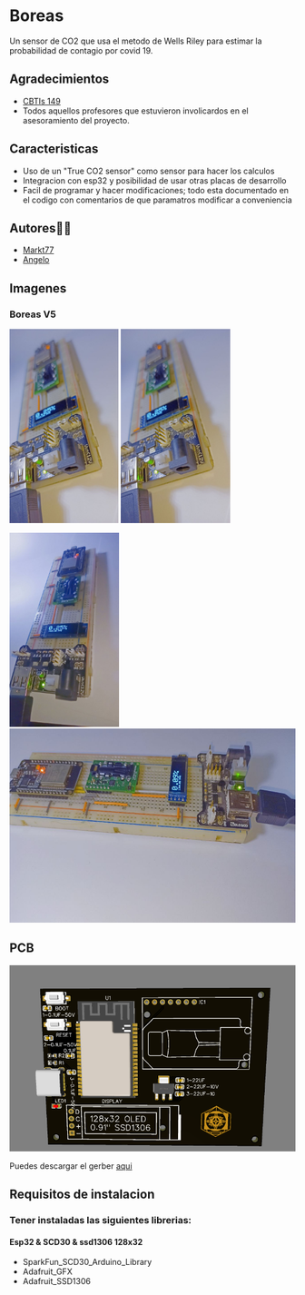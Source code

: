 
# Boreas
Un sensor de CO2 que usa el metodo de Wells Riley para estimar la probabilidad
de contagio por covid 19.



## Agradecimientos

 - [CBTIs 149](http://www.cbtis149.edu.mx/)
 - Todos aquellos profesores que estuvieron involicardos en el asesoramiento del proyecto.
 

## Caracteristicas

- Uso de un "True CO2 sensor" como sensor para hacer los calculos
- Integracion con esp32 y posibilidad de usar otras placas de desarrollo
- Facil de programar y hacer modificaciones; todo esta documentado en el codigo con comentarios de que paramatros modificar a conveniencia



## Autores🤖🤖

- [Markt77](https://github.com/Markt77)
- [Angelo](https://github.com/angelo-dising)



## Imagenes
### Boreas V5
<img src="https://github.com/angelo-dising/Boreas/blob/main/FOTOS/photo5141194141462538754.jpg" height="342"/>  <img src="https://github.com/angelo-dising/Boreas/blob/main/FOTOS/photo5141194141462538754.jpg" height="342"/>

<img src="https://github.com/angelo-dising/Boreas/blob/main/FOTOS/photo5141194141462538751.jpg" height="342"/>  <img src="https://github.com/angelo-dising/Boreas/blob/main/FOTOS/photo5141194141462538750.jpg" height="342"/>


## PCB

![Test Image 4](https://github.com/angelo-dising/Boreas/blob/main/FOTOS/PCB.png)

Puedes descargar el gerber [aqui](https://github.com/angelo-dising/Boreas/raw/main/PCB/BOREAS_PCB.zip)

## Requisitos de instalacion
### Tener instaladas las siguientes librerias:

#### Esp32 & SCD30 & ssd1306 128x32
- SparkFun_SCD30_Arduino_Library
- Adafruit_GFX
- Adafruit_SSD1306




